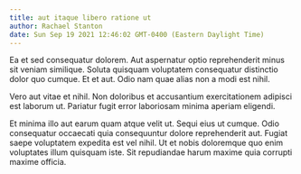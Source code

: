```yaml
---
title: aut itaque libero ratione ut
author: Rachael Stanton
date: Sun Sep 19 2021 12:46:02 GMT-0400 (Eastern Daylight Time)
---
```

Ea et sed consequatur dolorem. Aut aspernatur optio reprehenderit minus sit veniam similique. Soluta quisquam voluptatem consequatur distinctio dolor quo cumque. Et et aut. Odio nam quae alias non a modi est nihil.

 Vero aut vitae et nihil. Non doloribus et accusantium exercitationem adipisci est laborum ut. Pariatur fugit error laboriosam minima aperiam eligendi.

 Et minima illo aut earum quam atque velit ut. Sequi eius ut cumque. Odio consequatur occaecati quia consequuntur dolore reprehenderit aut. Fugiat saepe voluptatem expedita est vel nihil. Ut et nobis doloremque quo enim voluptates illum quisquam iste. Sit repudiandae harum maxime quia corrupti maxime officia.